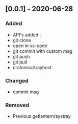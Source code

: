 ## [0.0.1] - 2020-06-28
### Added
- API's added :
- git clone 
- open in vs-code
- git commit with custom msg
- git push
- git pull
- cratonica/trayhost

### Changed
- commit msg

### Removed
- Previous getlantern/systray
